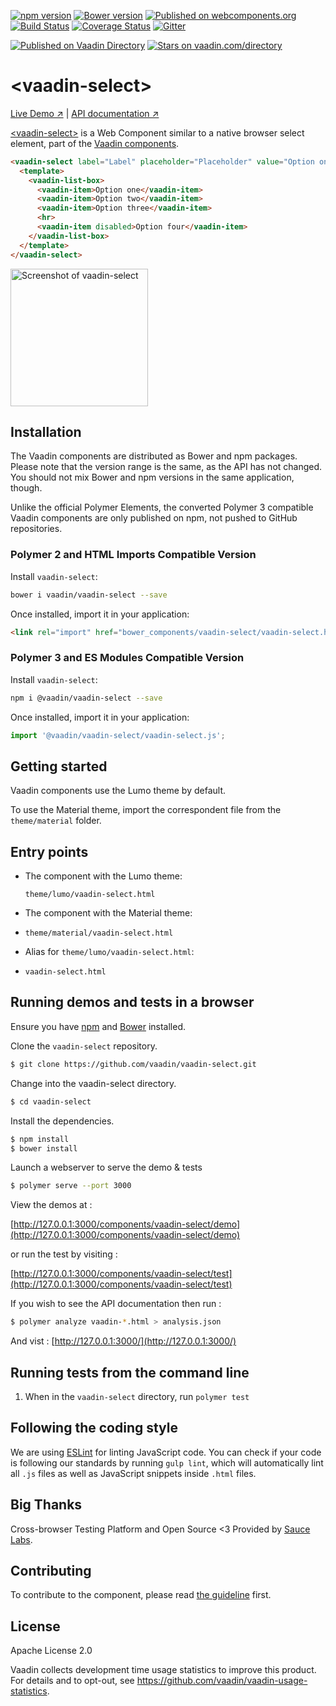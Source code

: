 [![npm version](https://badgen.net/npm/v/@vaadin/vaadin-select)](https://www.npmjs.com/package/@vaadin/vaadin-select)
[![Bower version](https://badgen.net/github/release/vaadin/vaadin-select)](https://github.com/vaadin/vaadin-select/releases)
[![Published on webcomponents.org](https://img.shields.io/badge/webcomponents.org-published-blue.svg)](https://www.webcomponents.org/element/vaadin/vaadin-select)
[![Build Status](https://travis-ci.org/vaadin/vaadin-select.svg?branch=master)](https://travis-ci.org/vaadin/vaadin-select)
[![Coverage Status](https://coveralls.io/repos/github/vaadin/vaadin-select/badge.svg?branch=master)](https://coveralls.io/github/vaadin/vaadin-select?branch=master)
[![Gitter](https://badges.gitter.im/Join%20Chat.svg)](https://gitter.im/vaadin/web-components?utm_source=badge&utm_medium=badge&utm_campaign=pr-badge)

[![Published on Vaadin  Directory](https://img.shields.io/badge/Vaadin%20Directory-published-00b4f0.svg)](https://vaadin.com/directory/component/vaadinvaadin-select)
[![Stars on vaadin.com/directory](https://img.shields.io/vaadin-directory/star/vaadinvaadin-select.svg)](https://vaadin.com/directory/component/vaadinvaadin-select)

# &lt;vaadin-select&gt;

[Live Demo ↗](https://cdn.vaadin.com/vaadin-select/2.0.0-beta1/demo)
|
[API documentation ↗](https://cdn.vaadin.com/vaadin-select/2.0.0-beta1/#/elements/vaadin-select)


[&lt;vaadin-select&gt;](https://vaadin.com/components/vaadin-select) is a Web Component similar to a native browser select element, part of the [Vaadin components](https://vaadin.com/components).

<!--
```
<custom-element-demo height="425">
  <template>
    <script src="../webcomponentsjs/webcomponents-lite.js"></script>
    <link rel="import" href="vaadin-select.html">
    <next-code-block></next-code-block>
  </template>
</custom-element-demo>
```
-->
```html
<vaadin-select label="Label" placeholder="Placeholder" value="Option one">
  <template>
    <vaadin-list-box>
      <vaadin-item>Option one</vaadin-item>
      <vaadin-item>Option two</vaadin-item>
      <vaadin-item>Option three</vaadin-item>
      <hr>
      <vaadin-item disabled>Option four</vaadin-item>
    </vaadin-list-box>
  </template>
</vaadin-select>
```

[<img src="https://raw.githubusercontent.com/vaadin/vaadin-select/master/screenshot.gif" width="220" alt="Screenshot of vaadin-select">](https://vaadin.com/components/vaadin-select)

## Installation

The Vaadin components are distributed as Bower and npm packages.
Please note that the version range is the same, as the API has not changed.
You should not mix Bower and npm versions in the same application, though.

Unlike the official Polymer Elements, the converted Polymer 3 compatible Vaadin components
are only published on npm, not pushed to GitHub repositories.

### Polymer 2 and HTML Imports Compatible Version

Install `vaadin-select`:

```sh
bower i vaadin/vaadin-select --save
```

Once installed, import it in your application:

```html
<link rel="import" href="bower_components/vaadin-select/vaadin-select.html">
```
### Polymer 3 and ES Modules Compatible Version

Install `vaadin-select`:

```sh
npm i @vaadin/vaadin-select --save
```

Once installed, import it in your application:

```js
import '@vaadin/vaadin-select/vaadin-select.js';
```

## Getting started

Vaadin components use the Lumo theme by default.

To use the Material theme, import the correspondent file from the `theme/material` folder.

## Entry points

- The component with the Lumo theme:

  `theme/lumo/vaadin-select.html`

- The component with the Material theme:

- `theme/material/vaadin-select.html`

- Alias for `theme/lumo/vaadin-select.html`:

- `vaadin-select.html`


## Running demos and tests in a browser
Ensure you have [npm](https://www.npmjs.com/) and [Bower](https://bower.io) installed.

Clone the `vaadin-select` repository.
```bash
$ git clone https://github.com/vaadin/vaadin-select.git
```

Change into the vaadin-select directory.
```bash
$ cd vaadin-select
```

Install the dependencies.
```bash
$ npm install
$ bower install
```

Launch a webserver to serve the demo & tests
```bash
$ polymer serve --port 3000
```

View the demos at :

[http://127.0.0.1:3000/components/vaadin-select/demo](http://127.0.0.1:3000/components/vaadin-select/demo)

or run the test by visiting :

[http://127.0.0.1:3000/components/vaadin-select/test](http://127.0.0.1:3000/components/vaadin-select/test)

If you wish to see the API documentation then run :
```bash 
$ polymer analyze vaadin-*.html > analysis.json
```
And vist :
[http://127.0.0.1:3000/](http://127.0.0.1:3000/)


## Running tests from the command line

1. When in the `vaadin-select` directory, run `polymer test`


## Following the coding style

We are using [ESLint](http://eslint.org/) for linting JavaScript code. You can check if your code is following our standards by running `gulp lint`, which will automatically lint all `.js` files as well as JavaScript snippets inside `.html` files.


## Big Thanks

Cross-browser Testing Platform and Open Source <3 Provided by [Sauce Labs](https://saucelabs.com).


## Contributing

  To contribute to the component, please read [the guideline](https://github.com/vaadin/vaadin-core/blob/master/CONTRIBUTING.md) first.


## License

Apache License 2.0

Vaadin collects development time usage statistics to improve this product. For details and to opt-out, see https://github.com/vaadin/vaadin-usage-statistics.
